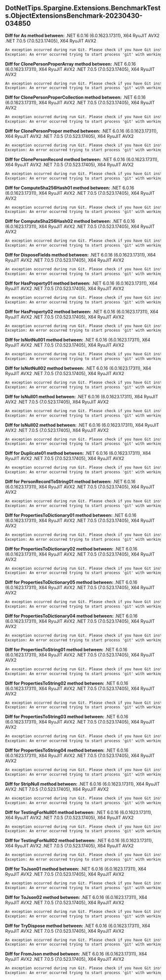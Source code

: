 ## DotNetTips.Spargine.Extensions.BenchmarkTests.ObjectExtensionsBenchmark-20230430-034850
**Diff for As method between:**
.NET 6.0.16 (6.0.1623.17311), X64 RyuJIT AVX2
.NET 7.0.5 (7.0.523.17405), X64 RyuJIT AVX2
```diff
An exception occurred during run Git. Please check if you have Git installed on your system and Git is added to PATH.
Exception: An error occurred trying to start process 'git' with working directory 'D:\src\GitHub\dotNetTips.Spargine\source\6\appbin\net60'. The system cannot find the file specified.
```
**Diff for ClonePersonProperArray method between:**
.NET 6.0.16 (6.0.1623.17311), X64 RyuJIT AVX2
.NET 7.0.5 (7.0.523.17405), X64 RyuJIT AVX2
```diff
An exception occurred during run Git. Please check if you have Git installed on your system and Git is added to PATH.
Exception: An error occurred trying to start process 'git' with working directory 'D:\src\GitHub\dotNetTips.Spargine\source\6\appbin\net60'. The system cannot find the file specified.
```
**Diff for ClonePersonProperCollection method between:**
.NET 6.0.16 (6.0.1623.17311), X64 RyuJIT AVX2
.NET 7.0.5 (7.0.523.17405), X64 RyuJIT AVX2
```diff
An exception occurred during run Git. Please check if you have Git installed on your system and Git is added to PATH.
Exception: An error occurred trying to start process 'git' with working directory 'D:\src\GitHub\dotNetTips.Spargine\source\6\appbin\net60'. The system cannot find the file specified.
```
**Diff for ClonePersonProper method between:**
.NET 6.0.16 (6.0.1623.17311), X64 RyuJIT AVX2
.NET 7.0.5 (7.0.523.17405), X64 RyuJIT AVX2
```diff
An exception occurred during run Git. Please check if you have Git installed on your system and Git is added to PATH.
Exception: An error occurred trying to start process 'git' with working directory 'D:\src\GitHub\dotNetTips.Spargine\source\6\appbin\net60'. The system cannot find the file specified.
```
**Diff for ClonePersonRecord method between:**
.NET 6.0.16 (6.0.1623.17311), X64 RyuJIT AVX2
.NET 7.0.5 (7.0.523.17405), X64 RyuJIT AVX2
```diff
An exception occurred during run Git. Please check if you have Git installed on your system and Git is added to PATH.
Exception: An error occurred trying to start process 'git' with working directory 'D:\src\GitHub\dotNetTips.Spargine\source\6\appbin\net60'. The system cannot find the file specified.
```
**Diff for ComputeSha256Hash01 method between:**
.NET 6.0.16 (6.0.1623.17311), X64 RyuJIT AVX2
.NET 7.0.5 (7.0.523.17405), X64 RyuJIT AVX2
```diff
An exception occurred during run Git. Please check if you have Git installed on your system and Git is added to PATH.
Exception: An error occurred trying to start process 'git' with working directory 'D:\src\GitHub\dotNetTips.Spargine\source\6\appbin\net60'. The system cannot find the file specified.
```
**Diff for ComputeSha256Hash02 method between:**
.NET 6.0.16 (6.0.1623.17311), X64 RyuJIT AVX2
.NET 7.0.5 (7.0.523.17405), X64 RyuJIT AVX2
```diff
An exception occurred during run Git. Please check if you have Git installed on your system and Git is added to PATH.
Exception: An error occurred trying to start process 'git' with working directory 'D:\src\GitHub\dotNetTips.Spargine\source\6\appbin\net60'. The system cannot find the file specified.
```
**Diff for DisposeFields method between:**
.NET 6.0.16 (6.0.1623.17311), X64 RyuJIT AVX2
.NET 7.0.5 (7.0.523.17405), X64 RyuJIT AVX2
```diff
An exception occurred during run Git. Please check if you have Git installed on your system and Git is added to PATH.
Exception: An error occurred trying to start process 'git' with working directory 'D:\src\GitHub\dotNetTips.Spargine\source\6\appbin\net60'. The system cannot find the file specified.
```
**Diff for HasProperty01 method between:**
.NET 6.0.16 (6.0.1623.17311), X64 RyuJIT AVX2
.NET 7.0.5 (7.0.523.17405), X64 RyuJIT AVX2
```diff
An exception occurred during run Git. Please check if you have Git installed on your system and Git is added to PATH.
Exception: An error occurred trying to start process 'git' with working directory 'D:\src\GitHub\dotNetTips.Spargine\source\6\appbin\net60'. The system cannot find the file specified.
```
**Diff for HasProperty02 method between:**
.NET 6.0.16 (6.0.1623.17311), X64 RyuJIT AVX2
.NET 7.0.5 (7.0.523.17405), X64 RyuJIT AVX2
```diff
An exception occurred during run Git. Please check if you have Git installed on your system and Git is added to PATH.
Exception: An error occurred trying to start process 'git' with working directory 'D:\src\GitHub\dotNetTips.Spargine\source\6\appbin\net60'. The system cannot find the file specified.
```
**Diff for IsNotNull01 method between:**
.NET 6.0.16 (6.0.1623.17311), X64 RyuJIT AVX2
.NET 7.0.5 (7.0.523.17405), X64 RyuJIT AVX2
```diff
An exception occurred during run Git. Please check if you have Git installed on your system and Git is added to PATH.
Exception: An error occurred trying to start process 'git' with working directory 'D:\src\GitHub\dotNetTips.Spargine\source\6\appbin\net60'. The system cannot find the file specified.
```
**Diff for IsNotNull02 method between:**
.NET 6.0.16 (6.0.1623.17311), X64 RyuJIT AVX2
.NET 7.0.5 (7.0.523.17405), X64 RyuJIT AVX2
```diff
An exception occurred during run Git. Please check if you have Git installed on your system and Git is added to PATH.
Exception: An error occurred trying to start process 'git' with working directory 'D:\src\GitHub\dotNetTips.Spargine\source\6\appbin\net60'. The system cannot find the file specified.
```
**Diff for IsNull01 method between:**
.NET 6.0.16 (6.0.1623.17311), X64 RyuJIT AVX2
.NET 7.0.5 (7.0.523.17405), X64 RyuJIT AVX2
```diff
An exception occurred during run Git. Please check if you have Git installed on your system and Git is added to PATH.
Exception: An error occurred trying to start process 'git' with working directory 'D:\src\GitHub\dotNetTips.Spargine\source\6\appbin\net60'. The system cannot find the file specified.
```
**Diff for IsNull02 method between:**
.NET 6.0.16 (6.0.1623.17311), X64 RyuJIT AVX2
.NET 7.0.5 (7.0.523.17405), X64 RyuJIT AVX2
```diff
An exception occurred during run Git. Please check if you have Git installed on your system and Git is added to PATH.
Exception: An error occurred trying to start process 'git' with working directory 'D:\src\GitHub\dotNetTips.Spargine\source\6\appbin\net60'. The system cannot find the file specified.
```
**Diff for Duplicate01 method between:**
.NET 6.0.16 (6.0.1623.17311), X64 RyuJIT AVX2
.NET 7.0.5 (7.0.523.17405), X64 RyuJIT AVX2
```diff
An exception occurred during run Git. Please check if you have Git installed on your system and Git is added to PATH.
Exception: An error occurred trying to start process 'git' with working directory 'D:\src\GitHub\dotNetTips.Spargine\source\6\appbin\net60'. The system cannot find the file specified.
```
**Diff for PersonRecordToString01 method between:**
.NET 6.0.16 (6.0.1623.17311), X64 RyuJIT AVX2
.NET 7.0.5 (7.0.523.17405), X64 RyuJIT AVX2
```diff
An exception occurred during run Git. Please check if you have Git installed on your system and Git is added to PATH.
Exception: An error occurred trying to start process 'git' with working directory 'D:\src\GitHub\dotNetTips.Spargine\source\6\appbin\net60'. The system cannot find the file specified.
```
**Diff for PropertiesToDictionary01 method between:**
.NET 6.0.16 (6.0.1623.17311), X64 RyuJIT AVX2
.NET 7.0.5 (7.0.523.17405), X64 RyuJIT AVX2
```diff
An exception occurred during run Git. Please check if you have Git installed on your system and Git is added to PATH.
Exception: An error occurred trying to start process 'git' with working directory 'D:\src\GitHub\dotNetTips.Spargine\source\6\appbin\net60'. The system cannot find the file specified.
```
**Diff for PropertiesToDictionary02 method between:**
.NET 6.0.16 (6.0.1623.17311), X64 RyuJIT AVX2
.NET 7.0.5 (7.0.523.17405), X64 RyuJIT AVX2
```diff
An exception occurred during run Git. Please check if you have Git installed on your system and Git is added to PATH.
Exception: An error occurred trying to start process 'git' with working directory 'D:\src\GitHub\dotNetTips.Spargine\source\6\appbin\net60'. The system cannot find the file specified.
```
**Diff for PropertiesToDictionary05 method between:**
.NET 6.0.16 (6.0.1623.17311), X64 RyuJIT AVX2
.NET 7.0.5 (7.0.523.17405), X64 RyuJIT AVX2
```diff
An exception occurred during run Git. Please check if you have Git installed on your system and Git is added to PATH.
Exception: An error occurred trying to start process 'git' with working directory 'D:\src\GitHub\dotNetTips.Spargine\source\6\appbin\net60'. The system cannot find the file specified.
```
**Diff for PropertiesToDictionary04 method between:**
.NET 6.0.16 (6.0.1623.17311), X64 RyuJIT AVX2
.NET 7.0.5 (7.0.523.17405), X64 RyuJIT AVX2
```diff
An exception occurred during run Git. Please check if you have Git installed on your system and Git is added to PATH.
Exception: An error occurred trying to start process 'git' with working directory 'D:\src\GitHub\dotNetTips.Spargine\source\6\appbin\net60'. The system cannot find the file specified.
```
**Diff for PropertiesToString01 method between:**
.NET 6.0.16 (6.0.1623.17311), X64 RyuJIT AVX2
.NET 7.0.5 (7.0.523.17405), X64 RyuJIT AVX2
```diff
An exception occurred during run Git. Please check if you have Git installed on your system and Git is added to PATH.
Exception: An error occurred trying to start process 'git' with working directory 'D:\src\GitHub\dotNetTips.Spargine\source\6\appbin\net60'. The system cannot find the file specified.
```
**Diff for PropertiesToString02 method between:**
.NET 6.0.16 (6.0.1623.17311), X64 RyuJIT AVX2
.NET 7.0.5 (7.0.523.17405), X64 RyuJIT AVX2
```diff
An exception occurred during run Git. Please check if you have Git installed on your system and Git is added to PATH.
Exception: An error occurred trying to start process 'git' with working directory 'D:\src\GitHub\dotNetTips.Spargine\source\6\appbin\net60'. The system cannot find the file specified.
```
**Diff for PropertiesToString03 method between:**
.NET 6.0.16 (6.0.1623.17311), X64 RyuJIT AVX2
.NET 7.0.5 (7.0.523.17405), X64 RyuJIT AVX2
```diff
An exception occurred during run Git. Please check if you have Git installed on your system and Git is added to PATH.
Exception: An error occurred trying to start process 'git' with working directory 'D:\src\GitHub\dotNetTips.Spargine\source\6\appbin\net60'. The system cannot find the file specified.
```
**Diff for PropertiesToString04 method between:**
.NET 6.0.16 (6.0.1623.17311), X64 RyuJIT AVX2
.NET 7.0.5 (7.0.523.17405), X64 RyuJIT AVX2
```diff
An exception occurred during run Git. Please check if you have Git installed on your system and Git is added to PATH.
Exception: An error occurred trying to start process 'git' with working directory 'D:\src\GitHub\dotNetTips.Spargine\source\6\appbin\net60'. The system cannot find the file specified.
```
**Diff for StripNull method between:**
.NET 6.0.16 (6.0.1623.17311), X64 RyuJIT AVX2
.NET 7.0.5 (7.0.523.17405), X64 RyuJIT AVX2
```diff
An exception occurred during run Git. Please check if you have Git installed on your system and Git is added to PATH.
Exception: An error occurred trying to start process 'git' with working directory 'D:\src\GitHub\dotNetTips.Spargine\source\6\appbin\net60'. The system cannot find the file specified.
```
**Diff for TestingForNull01 method between:**
.NET 6.0.16 (6.0.1623.17311), X64 RyuJIT AVX2
.NET 7.0.5 (7.0.523.17405), X64 RyuJIT AVX2
```diff
An exception occurred during run Git. Please check if you have Git installed on your system and Git is added to PATH.
Exception: An error occurred trying to start process 'git' with working directory 'D:\src\GitHub\dotNetTips.Spargine\source\6\appbin\net60'. The system cannot find the file specified.
```
**Diff for TestingForNull02 method between:**
.NET 6.0.16 (6.0.1623.17311), X64 RyuJIT AVX2
.NET 7.0.5 (7.0.523.17405), X64 RyuJIT AVX2
```diff
An exception occurred during run Git. Please check if you have Git installed on your system and Git is added to PATH.
Exception: An error occurred trying to start process 'git' with working directory 'D:\src\GitHub\dotNetTips.Spargine\source\6\appbin\net60'. The system cannot find the file specified.
```
**Diff for ToJson01 method between:**
.NET 6.0.16 (6.0.1623.17311), X64 RyuJIT AVX2
.NET 7.0.5 (7.0.523.17405), X64 RyuJIT AVX2
```diff
An exception occurred during run Git. Please check if you have Git installed on your system and Git is added to PATH.
Exception: An error occurred trying to start process 'git' with working directory 'D:\src\GitHub\dotNetTips.Spargine\source\6\appbin\net60'. The system cannot find the file specified.
```
**Diff for ToJson02 method between:**
.NET 6.0.16 (6.0.1623.17311), X64 RyuJIT AVX2
.NET 7.0.5 (7.0.523.17405), X64 RyuJIT AVX2
```diff
An exception occurred during run Git. Please check if you have Git installed on your system and Git is added to PATH.
Exception: An error occurred trying to start process 'git' with working directory 'D:\src\GitHub\dotNetTips.Spargine\source\6\appbin\net60'. The system cannot find the file specified.
```
**Diff for TryDispose method between:**
.NET 6.0.16 (6.0.1623.17311), X64 RyuJIT AVX2
.NET 7.0.5 (7.0.523.17405), X64 RyuJIT AVX2
```diff
An exception occurred during run Git. Please check if you have Git installed on your system and Git is added to PATH.
Exception: An error occurred trying to start process 'git' with working directory 'D:\src\GitHub\dotNetTips.Spargine\source\6\appbin\net60'. The system cannot find the file specified.
```
**Diff for FromJson method between:**
.NET 6.0.16 (6.0.1623.17311), X64 RyuJIT AVX2
.NET 7.0.5 (7.0.523.17405), X64 RyuJIT AVX2
```diff
An exception occurred during run Git. Please check if you have Git installed on your system and Git is added to PATH.
Exception: An error occurred trying to start process 'git' with working directory 'D:\src\GitHub\dotNetTips.Spargine\source\6\appbin\net60'. The system cannot find the file specified.
```
